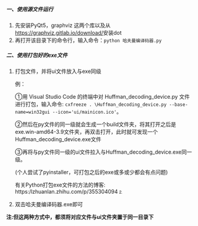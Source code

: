##### 一、使用源文件运行

1. 先安装PyQt5，graphviz 这两个库以及从<https://graphviz.gitlab.io/download/>安装dot
2. 再打开该目录下的命令行，输入命令：`python 哈夫曼编译码器.py`

##### 二、使用打包好的exe文件

1. 打包文件，并将ui文件放入与exe同级

   例：

   ①用  Visual Studio Code  的终端中对  Huffman_decoding_device.py  文件进行打包，输入命令: `cxfreeze . \Huffman_decoding_device.py --base-name=win32gui --icon='ui/mainicon.ico'`。

   ②然后在py文件的同一级就会生成一个build文件夹，将其打开之后是exe.win-amd64-3.9文件夹，再双击打开，此时就可发现一个Huffman_decoding_device.exe文件

   ③再将与py文件同一级的ui文件拉入与Huffman_decoding_device.exe同一级。

   (个人尝试了pyinstaller，可打包之后的exe或多或少都会有点问题)

   有关Python打包exe文件的方法的博客: https:/lzhuanlan.zhihu.com/p/355304094⒉

2. 双击哈夫曼编译码器.exe即可

**注:但这两种方式中，都须将对应文件与ui文件夹置于同一目录下**